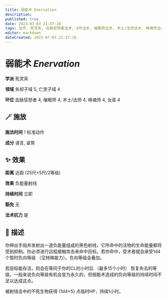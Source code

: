 ```yaml
---
title: 弱能术 Enervation
description: 
published: true
date: 2023-07-03 21:37:18
tags: 法术, 死灵系, 血脉狂怒者法术, 4环法术, 催眠师法术, 术士/法师法术, 唤魂师法术, 女巫法术, 失却子域, 亡灵子域
editor: markdown
dateCreated: 2023-07-03 21:37:18
---
```


# **弱能术** *Enervation*

**学派** 死灵系 

**领域** 失却子域 5, 亡灵子域 4

**环位** 血脉狂怒者 4, 催眠师 4, 术士/法师 4, 唤魂师 4, 女巫 4

## 🪄 施放

**施法时间** 1 标准动作

**成分** 语言, 姿势

## ✨ 效果  

**距离** 近距 (25尺+5尺/2等级) 

**效果** 负能量射线 

**持续时间** 立即 

**豁免** 无

**法术抗力** 是

## 📖 描述

你伸出手指并发射出一道负能量组成的黑色射线，它所命中的活物的生命能量都将受到抑制。你必须进行远程接触攻击来命中目标。若你命中，受术者就会承受1d4个暂时负向等级 （见特殊能力）。负向等级会叠加。

若目标能存活，则会在等同于你的CL的小时后 （最多15个小时） 恢复失去的等级。一般来说负向等级有机会变为永久的，但弱能术造成的负向等级的持续时间不足以达成这点。

被射线击中的不死生物获得 {1d4×5} 点临时HP，持续1小时。
    